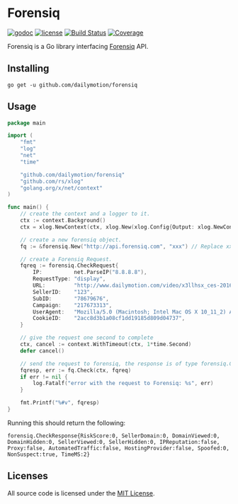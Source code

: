 # Forensiq

[![godoc](http://img.shields.io/badge/godoc-reference-blue.svg?style=flat)](https://godoc.org/github.com/dailymotion/forensiq) [![license](http://img.shields.io/badge/license-MIT-red.svg?style=flat)](https://raw.githubusercontent.com/dailymotion/forensiq/master/LICENSE) [![Build Status](https://travis-ci.org/dailymotion/forensiq.svg?branch=master)](https://travis-ci.org/dailymotion/forensiq) [![Coverage](http://gocover.io/_badge/github.com/dailymotion/forensiq)](http://gocover.io/github.com/dailymotion/forensiq)

Forensiq is a Go library interfacing [Forensiq](http://forensiq.com/)
API.

## Installing

    go get -u github.com/dailymotion/forensiq

## Usage

```Go
package main

import (
	"fmt"
	"log"
	"net"
	"time"

	"github.com/dailymotion/forensiq"
	"github.com/rs/xlog"
	"golang.org/x/net/context"
)

func main() {
	// create the context and a logger to it.
	ctx := context.Background()
	ctx = xlog.NewContext(ctx, xlog.New(xlog.Config{Output: xlog.NewConsoleOutput()}))

	// create a new forensiq object.
	fq := &forensiq.New("http://api.forensiq.com", "xxx") // Replace xxx with your client key.

	// create a Forensiq Request.
	fqreq := forensiq.CheckRequest{
		IP:          net.ParseIP("8.8.8.8"),
		RequestType: "display",
		URL:         "http://www.dailymotion.com/video/x3llhsx_ces-2016-wired-s-favorite-gadgets-of-ces_tech",
		SellerID:    "123",
		SubID:       "78679676",
		Campaign:    "217673313",
		UserAgent:   "Mozilla/5.0 (Macintosh; Intel Mac OS X 10_11_2) AppleWebKit/537.36 (KHTML, like Gecko) Chrome/47.0.2526.106 Safari/537.36",
		CookieID:    "2acc8d3b1a08cf1dd19185d809d04737",
	}

	// give the request one second to complete
	ctx, cancel := context.WithTimeout(ctx, 1*time.Second)
	defer cancel()

	// send the request to forensiq, the response is of type forensiq.CheckResponse
	fqresp, err := fq.Check(ctx, fqreq)
	if err != nil {
		log.Fatalf("error with the request to Forensiq: %s", err)
	}

	fmt.Printf("%#v", fqresp)
}
```

Running this should return the following:

```
forensiq.CheckResponse{RiskScore:0, SellerDomain:0, DomainViewed:0, DomainHidden:0, SellerViewed:0, SellerHidden:0, IPReputation:false, Proxy:false, AutomatedTraffic:false, HostingProvider:false, Spoofed:0, NonSuspect:true, TimeMS:2}
```

## Licenses

All source code is licensed under the [MIT License](https://raw.github.com/dailymotion/forensiq/master/LICENSE).
